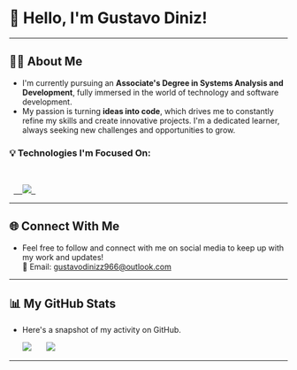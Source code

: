# 👋 Hello, I'm Gustavo Diniz!

---

## 👨‍💻 About Me

* I'm currently pursuing an **Associate's Degree in Systems Analysis and Development**, fully immersed in the world of technology and software development.
* My passion is turning **ideas into code**, which drives me to constantly refine my skills and create innovative projects. I'm a dedicated learner, always seeking new challenges and opportunities to grow.

### 💡 Technologies I'm Focused On:

<br>

<p align="left">
  <a href="https://skillicons.dev">
    <img src="https://skillicons.dev/icons?i=java,python,html,css,javascript,typescript,git,spring,linux,aws"/>
  </a>
</p>

---

## 🌐 Connect With Me

* Feel free to follow and connect with me on social media to keep up with my work and updates!
<br>📧 Email: gustavodinizz966@outlook.com

---

## 📊 My GitHub Stats

* Here's a snapshot of my activity on GitHub.

<picture>
  <source srcset="https://github-readme-stats.vercel.app/api?username=Gugzz21&show_icons=true&theme=dark" media="(prefers-color-scheme: dark)" />
  <source srcset="https://github-readme-stats.vercel.app/api?username=Gugzz21&show_icons=true&theme=dark" media="(prefers-color-scheme: dark)" />
  <img src="https://github-readme-stats.vercel.app/api?username=Gugzz21&show_icons=true&theme=dark" />
</picture>

<picture>
  <source srcset="https://github-readme-stats.vercel.app/api/top-langs/?username=Gugzz21&layout=compact&theme=dark" media="(prefers-color-scheme: dark)" />
  <source srcset="https://github-readme-stats.vercel.app/api/top-langs/?username=Gugzz21&layout=compact&theme=dark" media="(prefers-color-scheme: dark)" />
  <img src="https://github-readme-stats.vercel.app/api/top-langs/?username=Gugzz21&layout=compact&theme=dark" />
</picture>

---
